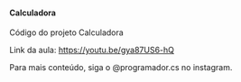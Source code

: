 #### Calculadora

Código do projeto Calculadora

Link da aula: https://youtu.be/gya87US6-hQ

Para mais conteúdo, siga o @programador.cs no instagram.
